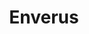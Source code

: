 ---
blog: https://enverus.com/blog
facebook: https://facebook.com/EnverusEnergy
logohandle: enverus
sort: enverus
title: Enverus
twitter: https://x.com/EnverusEnergy
website: https://www.enverus.com/
---